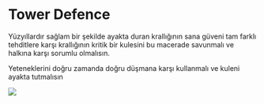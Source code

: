 <h1>Tower Defence</h1>

<p> Yüzyıllardır sağlam bir şekilde ayakta duran krallığının sana güveni tam farklı tehditlere karşı krallığının kritik bir kulesini bu macerade savunmalı ve halkına karşı sorumlu olmalısın. </p>
<p> Yeteneklerini doğru zamanda doğru düşmana karşı kullanmalı ve kuleni ayakta tutmalısın </p>

<img src="https://github.com/BeratKuzu55/TowerDefence/assets/75533278/97707811-2d88-4358-bff4-13de64576c13">

